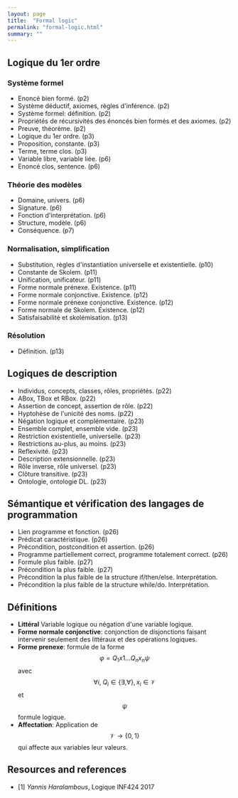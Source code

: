 ```yaml
---
layout: page
title:  "Formal logic"
permalink: "formal-logic.html"
summary: ""
---
```


## Logique du 1er ordre
### Système formel
* Enoncé bien formé. (p2)
* Système déductif, axiomes, règles d'inférence. (p2)
* Système formel: définition. (p2)
* Propriétés de récursivités des énoncés bien formés et des axiomes. (p2)
* Preuve, théorème. (p2)
* Logique du 1er ordre. (p3)
* Proposition, constante. (p3)
* Terme, terme clos. (p3)
* Variable libre, variable liée. (p6)
* Enoncé clos, sentence. (p6)


### Théorie des modèles
* Domaine, univers. (p6)
* Signature. (p6)
* Fonction d'interprétation. (p6)
* Structure, modèle. (p6)
* Conséquence. (p7)

### Normalisation, simplification
* Substitution, règles d'instantiation universelle et existentielle. (p10)
* Constante de Skolem. (p11)
* Unification, unificateur. (p11)
* Forme normale prénexe. Existence. (p11)
* Forme normale conjonctive. Existence. (p12)
* Forme normale prénexe conjonctive. Existence. (p12)
* Forme normale de Skolem. Existence. (p12)
* Satisfaisabilité et skolémisation. (p13)

### Résolution
* Définition. (p13)


## Logiques de description
* Individus, concepts, classes, rôles, propriétés. (p22)
* ABox, TBox et RBox. (p22)
* Assertion de concept, assertion de rôle. (p22)
* Hyptohèse de l'unicité des noms. (p22)
* Négation logique et complémentaire. (p23)
* Ensemble complet, ensemble vide. (p23)
* Restriction existentielle, universelle. (p23)
* Restrictions au-plus, au moins. (p23)
* Reflexivité. (p23)
* Description extensionnelle. (p23)
* Rôle inverse, rôle universel. (p23)
* Clôture transitive. (p23)
* Ontologie, ontologie DL. (p23)

## Sémantique et vérification des langages de programmation
* Lien programme et fonction. (p26)
* Prédicat caractéristique. (p26)
* Précondition, postcondition et assertion. (p26)
* Programme partiellement correct, programme totalement correct. (p26)
* Formule plus faible. (p27)
* Précondition la plus faible. (p27)
* Précondition la plus faible de la structure if/then/else. Interprétation.
* Précondition la plus faible de la structure while/do. Interprétation.


## Définitions
* **Littéral** Variable logique ou négation d'une variable logique.
* **Forme normale conjonctive**: conjonction de disjonctions faisant intervenir seulement des littéraux et des opérations logiques.
* **Forme prenexe**: formule de la forme $$\varphi = Q_1x1 ... Q_nx_n \psi$$ avec $$\forall i, \; Q_i \in \{\exists, \forall \}, x_i \in \mathcal{V}$$ et $$\psi$$ formule logique.
* **Affectation**: Application de $$\mathcal{V} \to \{0,1\}$$ qui affecte aux variables leur valeurs.


## Resources and references
* [1] *Yannis Haralambous*, Logique INF424 2017
